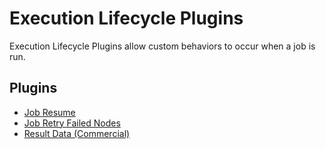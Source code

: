 # Execution Lifecycle Plugins

Execution Lifecycle Plugins allow custom behaviors to occur when a job is run.

## Plugins

- [Job Resume](/manual/jobs/job-resume.md)
- [Job Retry Failed Nodes](/manual/jobs/job-retry-failed-nodes.md)
- [Result Data (Commercial)](/manual/jobs/result-data.md)
